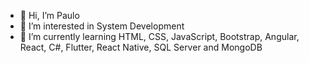 - 👋 Hi, I’m Paulo
- 👀 I’m interested in System Development
- 🌱 I’m currently learning HTML, CSS, JavaScript, Bootstrap, Angular, React, C#, Flutter, React Native, SQL Server and MongoDB

<!---
pauloalmeidasf/pauloalmeidasf is a ✨ special ✨ repository because its `README.md` (this file) appears on your GitHub profile.
You can click the Preview link to take a look at your changes.
--->
